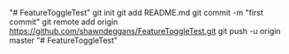 "# FeatureToggleTest"  git init git add README.md git commit -m "first commit" git remote add origin https://github.com/shawndeggans/FeatureToggleTest.git git push -u origin master
"# FeatureToggleTest" 
